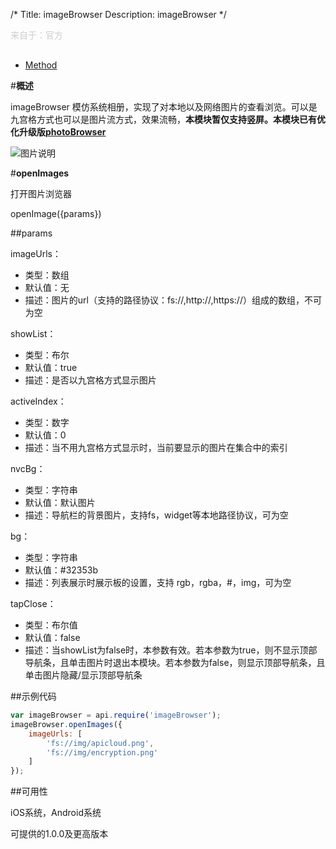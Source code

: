 /*
Title: imageBrowser
Description: imageBrowser
*/


<p style="color: #ccc; margin-bottom: 30px;">来自于：官方</p>

<ul id="tab" class="clearfix">
	<li class="active"><a href="#method-content">Method</a></li>
</ul>
<div id="method-content">

#**概述**

imageBrowser 模仿系统相册，实现了对本地以及网络图片的查看浏览。可以是九宫格方式也可以是图片流方式，效果流畅，**本模块暂仅支持竖屏。本模块已有优化升级版[photoBrowser](http://docs.apicloud.com/端API/功能扩展/photoBrowser)**

![图片说明](/img/docImage/imageBrowser.jpg)

#**openImages**

打开图片浏览器

openImage({params})

##params

imageUrls：

- 类型：数组
- 默认值：无
- 描述：图片的url（支持的路径协议：fs://,http://,https://）组成的数组，不可为空

showList：

- 类型：布尔
- 默认值：true
- 描述：是否以九宫格方式显示图片

activeIndex：

- 类型：数字
- 默认值：0
- 描述：当不用九宫格方式显示时，当前要显示的图片在集合中的索引

nvcBg：

- 类型：字符串
- 默认值：默认图片
- 描述：导航栏的背景图片，支持fs，widget等本地路径协议，可为空

bg：

- 类型：字符串
- 默认值：#32353b
- 描述：列表展示时展示板的设置，支持 rgb，rgba，#，img，可为空

tapClose：

- 类型：布尔值
- 默认值：false
- 描述：当showList为false时，本参数有效。若本参数为true，则不显示顶部导航条，且单击图片时退出本模块。若本参数为false，则显示顶部导航条，且单击图片隐藏/显示顶部导航条

##示例代码

```js
var imageBrowser = api.require('imageBrowser');
imageBrowser.openImages({
	imageUrls: [ 
        'fs://img/apicloud.png', 
        'fs://img/encryption.png'
    ]
});
```

##可用性

iOS系统，Android系统

可提供的1.0.0及更高版本
